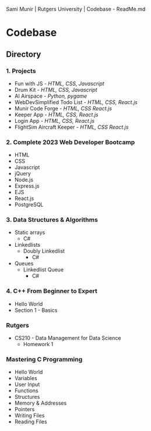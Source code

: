 Sami Munir | Rutgers University | Codebase - ReadMe.md
# Codebase
## Directory
### 1. Projects
* Fun with JS - *HTML, CSS, Javascript*
* Drum Kit - *HTML, CSS, Javascript*
* AI Airspace - *Python, pygame*
* WebDevSimplified Todo List - *HTML, CSS, React.js*
* Munir Code Forge - *HTML, CSS React.js*
* Keeper App - *HTML, CSS, React.js*
* Login App - *HTML, CSS, React.js*
* FlightSim Aircraft Keeper - *HTML, CSS React.js*
### 2. Complete 2023 Web Developer Bootcamp
* HTML
* CSS
* Javascript
* jQuery
* Node.js
* Express.js
* EJS
* React.js
* PostgreSQL
### 3. Data Structures & Algorithms
* Static arrays
    * C#
* Linkedlists
    * Doubly Linkedlist
        * C#
* Queues
    * Linkedlist Queue
        * C#
### 4. C++ From Beginner to Expert
* Hello World
* Section 1 - Basics
### Rutgers
* CS210 - Data Management for Data Science
    * Homework 1
### Mastering C Programming
* Hello World
* Variables
* User Input
* Functions
* Structures
* Memory & Addresses
* Pointers
* Writing Files
* Reading Files